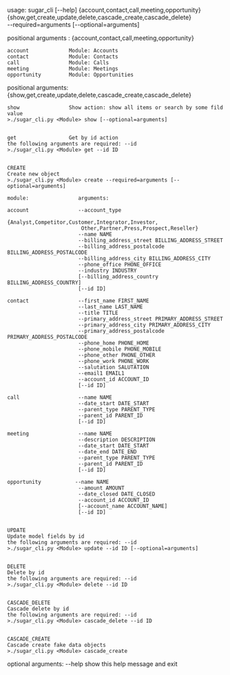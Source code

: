 usage: sugar_cli [--help] {account,contact,call,meeting,opportunity} \
                          {show,get,create,update,delete,cascade_create,cascade_delete} \
                          --required=arguments [--optional=arguments]

positional arguments <Module>:
  {account,contact,call,meeting,opportunity}
                        
    account             Module: Accounts
    contact             Module: Contacts
    call                Module: Calls
    meeting             Module: Meetings
    opportunity         Module: Opportunities

positional arguments:
  {show,get,create,update,delete,cascade_create,cascade_delete}
                        
    show                Show action: show all items or search by some fild value
    >./sugar_cli.py <Module> show [--optional=arguments]


    get                 Get by id action
    the following arguments are required: --id
    >./sugar_cli.py <Module> get --id ID 
    

    CREATE              
    Create new object 
    >./sugar_cli.py <Module> create --required=arguments [--optional=arguments]
    
    module:                arguments:

    account                --account_type
                           {Analyst,Competitor,Customer,Integrator,Investor,
                            Other,Partner,Press,Prospect,Reseller}
                           --name NAME
                           --billing_address_street BILLING_ADDRESS_STREET
                           --billing_address_postalcode BILLING_ADDRESS_POSTALCODE 
                           --billing_address_city BILLING_ADDRESS_CITY 
                           --phone_office PHONE_OFFICE
                           --industry INDUSTRY 
                           [--billing_address_country BILLING_ADDRESS_COUNTRY]
                           [--id ID]

    contact                --first_name FIRST_NAME 
                           --last_name LAST_NAME
                           --title TITLE 
                           --primary_address_street PRIMARY_ADDRESS_STREET 
                           --primary_address_city PRIMARY_ADDRESS_CITY 
                           --primary_address_postalcode PRIMARY_ADDRESS_POSTALCODE 
                           --phone_home PHONE_HOME
                           --phone_mobile PHONE_MOBILE 
                           --phone_other PHONE_OTHER 
                           --phone_work PHONE_WORK 
                           --salutation SALUTATION 
                           --email1 EMAIL1 
                           --account_id ACCOUNT_ID
                           [--id ID] 

    call                   --name NAME 
                           --date_start DATE_START
                           --parent_type PARENT_TYPE
                           --parent_id PARENT_ID 
                           [--id ID] 

    meeting                --name NAME 
                           --description DESCRIPTION
                           --date_start DATE_START 
                           --date_end DATE_END
                           --parent_type PARENT_TYPE
                           --parent_id PARENT_ID 
                           [--id ID] 

    opportunity           --name NAME 
                           --amount AMOUNT
                           --date_closed DATE_CLOSED 
                           --account_id ACCOUNT_ID
                           [--account_name ACCOUNT_NAME] 
                           [--id ID]


    UPDATE              
    Update model fields by id
    the following arguments are required: --id
    >./sugar_cli.py <Module> update --id ID [--optional=arguments] 
    

    DELETE              
    Delete by id
    the following arguments are required: --id 
    >./sugar_cli.py <Module> delete --id ID


    CASCADE_DELETE      
    Cascade delete by id
    the following arguments are required: --id 
    >./sugar_cli.py <Module> cascade_delete --id ID


    CASCADE_CREATE      
    Cascade create fake data objects
    >./sugar_cli.py <Module> cascade_create


optional arguments:
  --help                show this help message and exit

